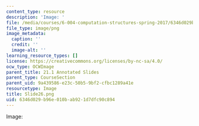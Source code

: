 ```yaml
---
content_type: resource
description: 'Image: '
file: /media/courses/6-004-computation-structures-spring-2017/6346d029b96e010bab921d7dfc90c894_Slide26.png
file_type: image/png
image_metadata:
  caption: ''
  credit: ''
  image-alt: ''
learning_resource_types: []
license: https://creativecommons.org/licenses/by-nc-sa/4.0/
ocw_type: OCWImage
parent_title: 21.1 Annotated Slides
parent_type: CourseSection
parent_uid: 9a439586-e23c-50b5-9bf2-cfbc1289a41e
resourcetype: Image
title: Slide26.png
uid: 6346d029-b96e-010b-ab92-1d7dfc90c894
---
```

Image: 